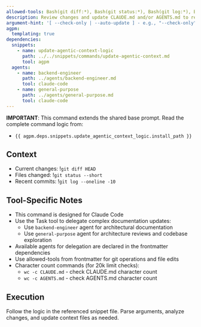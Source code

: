 ```yaml
---
allowed-tools: Bash(git diff:*), Bash(git status:*), Bash(git log:*), Bash(wc:*), Read, Edit, Grep, Glob, Task
description: Review changes and update CLAUDE.md and/or AGENTS.md to reflect current architecture
argument-hint: '[ --check-only | --auto-update ] - e.g., "--check-only" to only report needed updates'
agpm:
  templating: true
dependencies:
  snippets:
    - name: update-agentic-context-logic
      path: ../../snippets/commands/update-agentic-context.md
      tool: agpm
  agents:
    - name: backend-engineer
      path: ../agents/backend-engineer.md
      tool: claude-code
    - name: general-purpose
      path: ../agents/general-purpose.md
      tool: claude-code
---
```


**IMPORTANT**: This command extends the shared base prompt. Read the complete command logic from:

- `{{ agpm.deps.snippets.update_agentic_context_logic.install_path }}`

## Context

- Current changes: !`git diff HEAD`
- Files changed: !`git status --short`
- Recent commits: !`git log --oneline -10`

## Tool-Specific Notes

- This command is designed for Claude Code
- Use the Task tool to delegate complex documentation updates:
  * Use `backend-engineer` agent for architectural documentation
  * Use `general-purpose` agent for architecture reviews and codebase exploration
- Available agents for delegation are declared in the frontmatter dependencies
- Use allowed-tools from frontmatter for git operations and file edits
- Character count commands (for 20k limit checks):
  * `wc -c CLAUDE.md` - check CLAUDE.md character count
  * `wc -c AGENTS.md` - check AGENTS.md character count

## Execution

Follow the logic in the referenced snippet file. Parse arguments, analyze changes, and update context files as needed.
